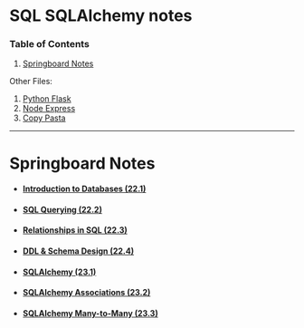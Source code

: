 [Py]: ./python_flask.md
[Node]: ./node_express.md
[CP]: ../copy_pasta.md

# SQL SQLAlchemy notes

### Table of Contents
1. [Springboard Notes](#springboard-notes)

Other Files:
1. [Python Flask][Py]
2. [Node Express][Node]
3. [Copy Pasta][CP]

---

# Springboard Notes

* #### [Introduction to Databases (22.1)](http://curric.rithmschool.com/springboard/lectures/databases-intro/)

* #### [SQL Querying (22.2)](http://curric.rithmschool.com/springboard/lectures/sql-query/)

* #### [Relationships in SQL (22.3)](http://curric.rithmschool.com/springboard/lectures/sql-joins/)

* #### [DDL & Schema Design (22.4)](http://curric.rithmschool.com/springboard/lectures/sql-ddl/)

* #### [SQLAlchemy (23.1)](http://curric.rithmschool.com/springboard/lectures/sqla-intro/)

* #### [SQLAlchemy Associations (23.2)](http://curric.rithmschool.com/springboard/lectures/sqla-associations/)

* #### [SQLAlchemy Many-to-Many (23.3)](http://curric.rithmschool.com/springboard/lectures/sqla-m2m/)
